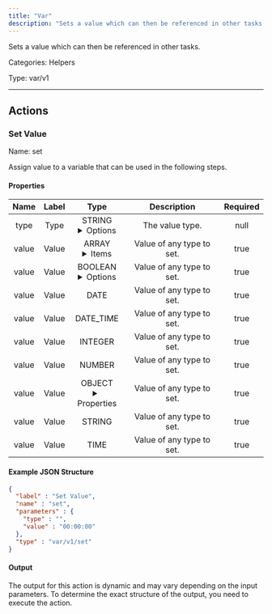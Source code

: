 ```yaml
---
title: "Var"
description: "Sets a value which can then be referenced in other tasks."
---
```


Sets a value which can then be referenced in other tasks.


Categories: Helpers


Type: var/v1

<hr />




## Actions


### Set Value
Name: set

Assign value to a variable that can be used in the following steps.

#### Properties

|      Name       |      Label     |     Type     |     Description     | Required |
|:---------------:|:--------------:|:------------:|:-------------------:|:--------:|
| type | Type | STRING <details> <summary> Options </summary> ARRAY, BOOLEAN, DATE, DATE_TIME, INTEGER, NUMBER, OBJECT, STRING, TIME </details> | The value type. | null |
| value | Value | ARRAY <details> <summary> Items </summary> [] </details> | Value of any type to set. | true |
| value | Value | BOOLEAN <details> <summary> Options </summary> true, false </details> | Value of any type to set. | true |
| value | Value | DATE | Value of any type to set. | true |
| value | Value | DATE_TIME | Value of any type to set. | true |
| value | Value | INTEGER | Value of any type to set. | true |
| value | Value | NUMBER | Value of any type to set. | true |
| value | Value | OBJECT <details> <summary> Properties </summary> {} </details> | Value of any type to set. | true |
| value | Value | STRING | Value of any type to set. | true |
| value | Value | TIME | Value of any type to set. | true |

#### Example JSON Structure
```json
{
  "label" : "Set Value",
  "name" : "set",
  "parameters" : {
    "type" : "",
    "value" : "00:00:00"
  },
  "type" : "var/v1/set"
}
```

#### Output

The output for this action is dynamic and may vary depending on the input parameters. To determine the exact structure of the output, you need to execute the action.







